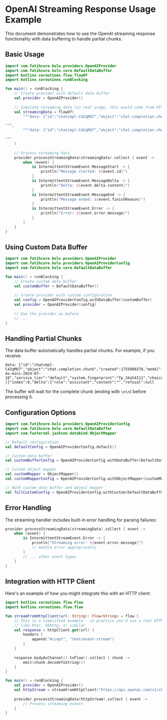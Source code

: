 # OpenAI Streaming Response Usage Example

This document demonstrates how to use the OpenAI streaming response functionality with data buffering to handle partial chunks.

## Basic Usage

```kotlin
import com.fatihcure.kolo.providers.OpenAIProvider
import com.fatihcure.kolo.core.DefaultDataBuffer
import kotlinx.coroutines.flow.flowOf
import kotlinx.coroutines.runBlocking

fun main() = runBlocking {
    // Create provider with default data buffer
    val provider = OpenAIProvider()
    
    // Simulate streaming data (in real usage, this would come from HTTP response)
    val streamingData = flowOf(
        """data: {"id":"chatcmpl-C42qMU7","object":"chat.completion.chunk","created":1755080278,"model":"gpt-4o-mini-2024-07-18","service_tier":"default","system_fingerprint":"fp_34a54111","choices":[{"index":0,"delta":{"role":"assistant","content":"","refusal":null},"logprobs":null,"finish_reason":null}],"usage":null,"obfuscation":"AAatV4uAp"}

""",
        """data: {"id":"chatcmpl-C42qMU7","object":"chat.completion.chunk","created":1755080278,"model":"gpt-4o-mini-2024-07-18","service_tier":"default","system_fingerprint":"fp_34a54111","choices":[{"index":0,"delta":{"content":"Once"},"logprobs":null,"finish_reason":null}],"usage":null,"obfuscation":"f9IQaNg"}

"""
    )
    
    // Process streaming data
    provider.processStreamingData(streamingData).collect { event ->
        when (event) {
            is IntermittentStreamEvent.MessageStart -> {
                println("Message started: ${event.id}")
            }
            is IntermittentStreamEvent.MessageDelta -> {
                println("Delta: ${event.delta.content}")
            }
            is IntermittentStreamEvent.MessageEnd -> {
                println("Message ended: ${event.finishReason}")
            }
            is IntermittentStreamEvent.Error -> {
                println("Error: ${event.error.message}")
            }
        }
    }
}
```

## Using Custom Data Buffer

```kotlin
import com.fatihcure.kolo.providers.OpenAIProvider
import com.fatihcure.kolo.providers.OpenAIProviderConfig
import com.fatihcure.kolo.core.DefaultDataBuffer

fun main() = runBlocking {
    // Create custom data buffer
    val customBuffer = DefaultDataBuffer()
    
    // Create provider with custom configuration
    val config = OpenAIProviderConfig.withDataBuffer(customBuffer)
    val provider = OpenAIProvider(config)
    
    // Use the provider as before
    // ...
}
```

## Handling Partial Chunks

The data buffer automatically handles partial chunks. For example, if you receive:

```
data: {"id":"chatcmpl-C42qMU7","object":"chat.completion.chunk","created":1755080278,"model":"gpt-4o-mini-2024-07-18","service_tier":"default","system_fingerprint":"fp_34a54111","choices":[{"index":0,"delta":{"role":"assistant","content":"","refusal":null
```

The buffer will wait for the complete chunk (ending with `\n\n`) before processing it.

## Configuration Options

```kotlin
import com.fatihcure.kolo.providers.OpenAIProviderConfig
import com.fatihcure.kolo.core.DefaultDataBuffer
import com.fasterxml.jackson.databind.ObjectMapper

// Default configuration
val defaultConfig = OpenAIProviderConfig.default()

// Custom data buffer
val customBufferConfig = OpenAIProviderConfig.withDataBuffer(DefaultDataBuffer())

// Custom object mapper
val customMapper = ObjectMapper()
val customMapperConfig = OpenAIProviderConfig.withObjectMapper(customMapper)

// Both custom data buffer and object mapper
val fullCustomConfig = OpenAIProviderConfig.withCustom(DefaultDataBuffer(), customMapper)
```

## Error Handling

The streaming handler includes built-in error handling for parsing failures:

```kotlin
provider.processStreamingData(streamingData).collect { event ->
    when (event) {
        is IntermittentStreamEvent.Error -> {
            println("Streaming error: ${event.error.message}")
            // Handle error appropriately
        }
        // ... other event types
    }
}
```

## Integration with HTTP Client

Here's an example of how you might integrate this with an HTTP client:

```kotlin
import kotlinx.coroutines.flow.Flow
import kotlinx.coroutines.flow.flow

fun streamFromHttpClient(url: String): Flow<String> = flow {
    // This is a simplified example - in practice you'd use a real HTTP client
    // like Ktor, OkHttp, or similar
    val response = httpClient.get(url) {
        headers {
            append("Accept", "text/event-stream")
        }
    }
    
    response.bodyAsChannel().toFlow().collect { chunk ->
        emit(chunk.decodeToString())
    }
}

fun main() = runBlocking {
    val provider = OpenAIProvider()
    val httpStream = streamFromHttpClient("https://api.openai.com/v1/chat/completions")
    
    provider.processStreamingData(httpStream).collect { event ->
        // Process streaming events
    }
}
```
